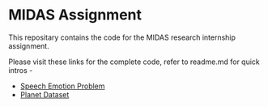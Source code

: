 # MIDAS Assignment

This repositary contains the code for the MIDAS research internship assignment.

Please visit these links for the complete code, refer to readme.md for quick intros -
- [Speech Emotion Problem](https://github.com/devanshbatra04/midas-submission/tree/master/Speech_Emotion_Problem)
- [Planet Dataset](https://github.com/devanshbatra04/midas-submission/tree/master/Planet%20Dataset)
